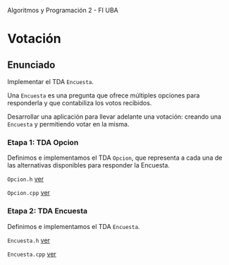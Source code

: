 Algoritmos y Programación 2 - FI UBA

# Votación

## Enunciado

Implementar el TDA `Encuesta`. 

Una `Encuesta` es una pregunta que ofrece múltiples opciones para responderla y que contabiliza los votos recibidos.  

Desarrollar una aplicación para llevar adelante una votación: creando una `Encuesta` y permitiendo votar en la misma.

### Etapa 1: TDA Opcion

Definimos e implementamos el TDA `Opcion`, que representa a cada una de las alternativas disponibles para responder la
Encuesta.

`Opcion.h` [ver][etapa1.opcion.h]

`Opcion.cpp` [ver][etapa1.opcion.cpp]

### Etapa 2: TDA Encuesta

Definimos e implementamos el TDA `Encuesta`.

`Encuesta.h` [ver][etapa2.encuesta.h]

`Encuesta.cpp` [ver][etapa2.encuesta.cpp]



[etapa1.opcion.h]:../etapa1/src/Opcion.h
[etapa1.opcion.cpp]:../etapa1/src/Opcion.cpp
[etapa2.encuesta.h]:../etapa2/src/Encuesta.h
[etapa2.encuesta.cpp]:../etapa2/src/Encuesta.cpp

